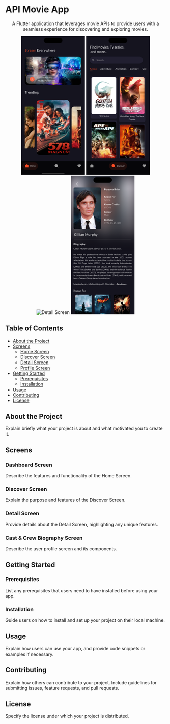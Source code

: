 <!-- Project Title -->
<h1 align="left">API Movie App</h1>

<!-- Project Description -->
<p align="center">
  A Flutter application that leverages movie APIs to provide users with a seamless experience for discovering and exploring movies.
</p>

<!-- Screenshots/GIFs -->
<div align="center">
  <!-- Add Screenshots or GIFs showcasing your app -->
  <img src="https://github.com/kasunfg87/api_movie_app/blob/main/assets/images/Dashboard.png?raw=true" alt="Home Screen" width="200" />
  <img src="https://github.com/kasunfg87/api_movie_app/blob/main/assets/images/Discover.png?raw=true" alt="Discover Screen" width="200" />
  <img src="https://github.com/kasunfg87/api_movie_app/blob/main/assets/images/Details%20-%2001.png?raw=true" alt="Detail Screen" width="200" />
  <img src="https://github.com/kasunfg87/api_movie_app/blob/main/assets/images/Cast%20Biography.png?raw=true" alt=" Cast & Crew Biography Screen" width="200" />
</div>

<!-- Table of Contents -->
<h2>Table of Contents</h2>

- [About the Project](#about-the-project)
- [Screens](#screens)
  - [Home Screen](#home-screen)
  - [Discover Screen](#discover-screen)
  - [Detail Screen](#detail-screen)
  - [Profile Screen](#profile-screen)
- [Getting Started](#getting-started)
  - [Prerequisites](#prerequisites)
  - [Installation](#installation)
- [Usage](#usage)
- [Contributing](#contributing)
- [License](#license)

<!-- About the Project -->
## About the Project

Explain briefly what your project is about and what motivated you to create it.

<!-- Screens -->
## Screens

### Dashboard Screen
Describe the features and functionality of the Home Screen.

### Discover Screen
Explain the purpose and features of the Discover Screen.

### Detail Screen
Provide details about the Detail Screen, highlighting any unique features.

### Cast & Crew Biography Screen
Describe the user profile screen and its components.

<!-- Getting Started -->
## Getting Started

### Prerequisites
List any prerequisites that users need to have installed before using your app.

### Installation
Guide users on how to install and set up your project on their local machine.

<!-- Usage -->
## Usage
Explain how users can use your app, and provide code snippets or examples if necessary.

<!-- Contributing -->
## Contributing

Explain how others can contribute to your project. Include guidelines for submitting issues, feature requests, and pull requests.

<!-- License -->
## License

Specify the license under which your project is distributed.

```html

